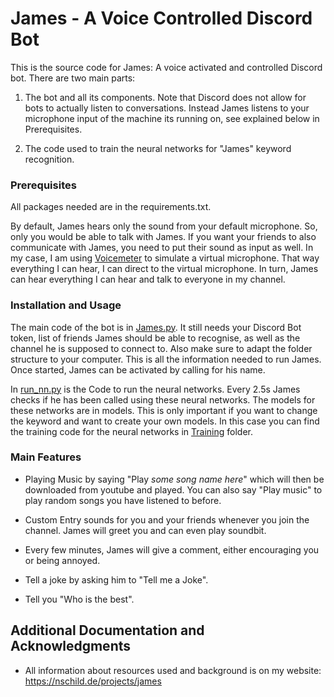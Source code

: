 # James - A Voice Controlled Discord Bot

This is the source code for James: A voice activated and controlled Discord bot. There are two main parts:

1. The bot and all its components. Note that Discord does not allow for bots to actually listen to conversations. Instead James listens to your microphone input of the machine its running on, see explained below in Prerequisites.

2. The code used to train the neural networks for "James" keyword recognition. 

### Prerequisites

All packages needed are in the requirements.txt.

By default, James hears only the sound from your default microphone. So, only you would be able to talk with James. If you want your friends to also communicate with James, you need to put their sound as input as well. In my case, I am using [Voicemeter](https://vb-audio.com/Voicemeeter/) to simulate a virtual microphone. That way everything I can hear, I can direct to the virtual microphone. In turn, James can hear everything I can hear and talk to everyone in my channel. 

### Installation and Usage

The main code of the bot is in [James.py](James.py). It still needs your Discord Bot token, list of friends James should be able to recognise, as well as the channel he is supposed to connect to. Also make sure to adapt the folder structure to your computer. This is all the information needed to run James. Once started, James can be activated by calling for his name. 

In [run_nn.py](run_nn.py) is the Code to run the neural networks. Every 2.5s James checks if he has been called using these neural networks. The models for these networks are in models. This is only important if you want to change the keyword and want to create your own models. In this case you can find the training code for the neural networks in [Training](Training) folder.

### Main Features

* Playing Music by saying "Play *some song name here*" which will then be downloaded from youtube and played. You can also say "Play music" to play random songs you have listened to before.

* Custom Entry sounds for you and your friends whenever you join the channel. James will greet you and can even play soundbit. 

* Every few minutes, James will give a comment, either encouraging you or being annoyed.

* Tell a joke by asking him to "Tell me a Joke". 

* Tell you "Who is the best". 


## Additional Documentation and Acknowledgments

* All information about resources used and background is on my website: https://nschild.de/projects/james
